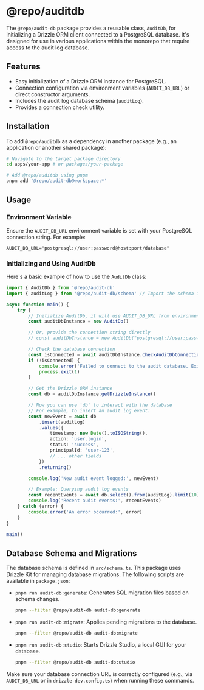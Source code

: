 # @repo/auditdb

The `@repo/audit-db` package provides a reusable class, `AuditDb`, for initializing a Drizzle ORM client connected to a PostgreSQL database. It's designed for use in various applications within the monorepo that require access to the audit log database.

## Features

- Easy initialization of a Drizzle ORM instance for PostgreSQL.
- Connection configuration via environment variables (`AUDIT_DB_URL`) or direct constructor arguments.
- Includes the audit log database schema (`auditLog`).
- Provides a connection check utility.

## Installation

To add `@repo/auditdb` as a dependency in another package (e.g., an application or another shared package):

```sh
# Navigate to the target package directory
cd apps/your-app # or packages/your-package

# Add @repo/auditdb using pnpm
pnpm add '@repo/audit-db@workspace:*'
```

## Usage

### Environment Variable

Ensure the `AUDIT_DB_URL` environment variable is set with your PostgreSQL connection string. For example:

```env
AUDIT_DB_URL="postgresql://user:password@host:port/database"
```

### Initializing and Using AuditDb

Here's a basic example of how to use the `AuditDb` class:

```typescript
import { AuditDb } from '@repo/audit-db'
import { auditLog } from '@repo/audit-db/schema' // Import the schema if you need to reference tables directly

async function main() {
	try {
		// Initialize AuditDb, it will use AUDIT_DB_URL from environment variables
		const auditDbInstance = new AuditDb()

		// Or, provide the connection string directly
		// const auditDbInstance = new AuditDb("postgresql://user:password@host:port/database");

		// Check the database connection
		const isConnected = await auditDbInstance.checkAuditDbConnection()
		if (!isConnected) {
			console.error('Failed to connect to the audit database. Exiting.')
			process.exit(1)
		}

		// Get the Drizzle ORM instance
		const db = auditDbInstance.getDrizzleInstance()

		// Now you can use 'db' to interact with the database
		// For example, to insert an audit log event:
		const newEvent = await db
			.insert(auditLog)
			.values({
				timestamp: new Date().toISOString(),
				action: 'user.login',
				status: 'success',
				principalId: 'user-123',
				// ... other fields
			})
			.returning()

		console.log('New audit event logged:', newEvent)

		// Example: Querying audit log events
		const recentEvents = await db.select().from(auditLog).limit(10)
		console.log('Recent audit events:', recentEvents)
	} catch (error) {
		console.error('An error occurred:', error)
	}
}

main()
```

## Database Schema and Migrations

The database schema is defined in `src/schema.ts`. This package uses Drizzle Kit for managing database migrations. The following scripts are available in `package.json`:

- `pnpm run audit-db:generate`: Generates SQL migration files based on schema changes.
  ```sh
  pnpm --filter @repo/audit-db audit-db:generate
  ```
- `pnpm run audit-db:migrate`: Applies pending migrations to the database.
  ```sh
  pnpm --filter @repo/audit-db audit-db:migrate
  ```
- `pnpm run audit-db:studio`: Starts Drizzle Studio, a local GUI for your database.
  ```sh
  pnpm --filter @repo/audit-db audit-db:studio
  ```

Make sure your database connection URL is correctly configured (e.g., via `AUDIT_DB_URL` or in `drizzle-dev.config.ts`) when running these commands.

```

```
